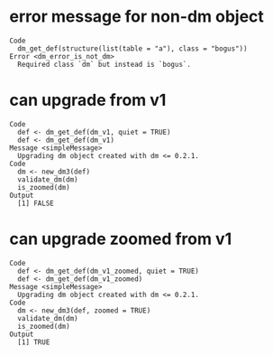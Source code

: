 # error message for non-dm object

    Code
      dm_get_def(structure(list(table = "a"), class = "bogus"))
    Error <dm_error_is_not_dm>
      Required class `dm` but instead is `bogus`.

# can upgrade from v1

    Code
      def <- dm_get_def(dm_v1, quiet = TRUE)
      def <- dm_get_def(dm_v1)
    Message <simpleMessage>
      Upgrading dm object created with dm <= 0.2.1.
    Code
      dm <- new_dm3(def)
      validate_dm(dm)
      is_zoomed(dm)
    Output
      [1] FALSE

# can upgrade zoomed from v1

    Code
      def <- dm_get_def(dm_v1_zoomed, quiet = TRUE)
      def <- dm_get_def(dm_v1_zoomed)
    Message <simpleMessage>
      Upgrading dm object created with dm <= 0.2.1.
    Code
      dm <- new_dm3(def, zoomed = TRUE)
      validate_dm(dm)
      is_zoomed(dm)
    Output
      [1] TRUE

